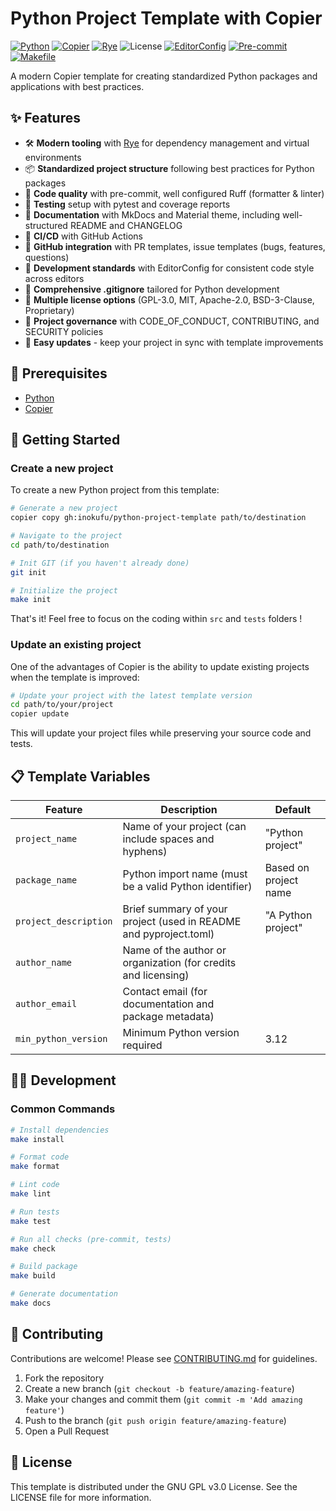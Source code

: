 # Python Project Template with Copier

[![Python](https://img.shields.io/badge/Python-FFD43B?logo=python)](https://www.python.org/)
[![Copier](https://img.shields.io/endpoint?url=https://raw.githubusercontent.com/copier-org/copier/master/img/badge/badge-grayscale-inverted-border-orange.json)](https://github.com/copier-org/copier)
[![Rye](https://img.shields.io/badge/Rye-000000?logo=rye)](https://rye.astral.sh/)
![License](https://img.shields.io/badge/GPL--3.0-red?logo=gnu)
[![EditorConfig](https://img.shields.io/badge/EditorConfig-333333?logo=editorconfig)](https://editorconfig.org/)
[![Pre-commit](https://img.shields.io/badge/pre--commit-40332E?logo=pre-commit)](https://pre-commit.com/)
[![Makefile](https://img.shields.io/badge/Makefile-427819?logo=gnu)](https://www.gnu.org/software/make/manual/make.html)

A modern Copier template for creating standardized Python packages and
applications with best practices.

## ✨ Features

- 🛠️ **Modern tooling** with [Rye](https://rye.astral.sh/) for dependency
  management and virtual environments
- 📦 **Standardized project structure** following best practices for Python
  packages
- 💅 **Code quality** with pre-commit, well configured Ruff (formatter & linter)
- 🧪 **Testing** setup with pytest and coverage reports
- 📝 **Documentation** with MkDocs and Material theme, including well-structured
  README and CHANGELOG
- 🚀 **CI/CD** with GitHub Actions
- 🐙 **GitHub integration** with PR templates, issue templates (bugs, features,
  questions)
- 🔧 **Development standards** with EditorConfig for consistent code style across
  editors
- 🚫 **Comprehensive .gitignore** tailored for Python development
- 🧩 **Multiple license options** (GPL-3.0, MIT, Apache-2.0, BSD-3-Clause,
  Proprietary)
- 🤝 **Project governance** with CODE_OF_CONDUCT, CONTRIBUTING, and SECURITY
  policies
- 🔄 **Easy updates** - keep your project in sync with template improvements

## 🔧 Prerequisites

- [Python](https://www.python.org/)
- [Copier](https://copier.readthedocs.io/)

## 🚀 Getting Started

### Create a new project

To create a new Python project from this template:

```bash
# Generate a new project
copier copy gh:inokufu/python-project-template path/to/destination

# Navigate to the project
cd path/to/destination

# Init GIT (if you haven't already done)
git init

# Initialize the project
make init
```

That's it! Feel free to focus on the coding within `src` and `tests` folders !

### Update an existing project

One of the advantages of Copier is the ability to update existing projects when
the template is improved:

```bash
# Update your project with the latest template version
cd path/to/your/project
copier update
```

This will update your project files while preserving your source code and tests.

## 📋 Template Variables

| Feature               | Description                                                       | Default               |
|-----------------------|-------------------------------------------------------------------|-----------------------|
| `project_name`        | Name of your project (can include spaces and hyphens)             | "Python project"      |
| `package_name`        | Python import name (must be a valid Python identifier)            | Based on project name |
| `project_description` | Brief summary of your project (used in README and pyproject.toml) | "A Python project"    |
| `author_name`         | Name of the author or organization (for credits and licensing)    |                       |
| `author_email`        | Contact email (for documentation and package metadata)            |                       |
| `min_python_version`  | Minimum Python version required                                   | 3.12                  |

## 🧑‍💻 Development

### Common Commands

```bash
# Install dependencies
make install

# Format code
make format

# Lint code
make lint

# Run tests
make test

# Run all checks (pre-commit, tests)
make check

# Build package
make build

# Generate documentation
make docs
```

## 🤝 Contributing

Contributions are welcome! Please see [CONTRIBUTING.md](CONTRIBUTING.md) for
guidelines.

1. Fork the repository
2. Create a new branch (`git checkout -b feature/amazing-feature`)
3. Make your changes and commit them (`git commit -m 'Add amazing feature'`)
4. Push to the branch (`git push origin feature/amazing-feature`)
5. Open a Pull Request

## 📄 License

This template is distributed under the GNU GPL v3.0 License. See the LICENSE
file for more information.
